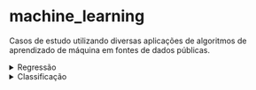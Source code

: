 # machine_learning
Casos de estudo utilizando diversas aplicações de algoritmos de aprendizado de máquina em fontes de dados públicas. 

<details>
  <summary>Regressão</summary>  
  <p>

**Aumento do gasto anual dos clientes através do uso através da análise dos coeficientes.**<br/>
**Regressão Linear**<br/>
[analise_gasto_anual_cliente.ipynb](analise_gasto_anual_cliente.ipynb)

**Aumento de lucro e redução no tempo de entrega de uma pizzaria através da análise dos coeficientes.**<br/>
**Regressão Linear**<br/>
[analise_pizzaria.ipynb](analise_pizzaria.ipynb)

**Predição da quantidade de curtidas de páginas do Facebook e análise das correlações.**<br/>
**Regressão Linear**<br/>
[analise_metricas_facebook.ipynb](analise_metricas_facebook.ipynb)

</details>

<details>
  <summary>Classificação</summary>  
  <p>

**Modelo para detecção de casos de obesidade.**<br/>
**Árvore de decisão, Oversampling (SMOTE), KNN (instâncias)**<br/>
[analise_obesidade.ipynb](analise_obesidade.ipynb)<br/>
[analise_obesidade_knn.ipynb](analise_obesidade_knn.ipynb)

**Previsão de acesso ao link publicitário através dos perfis dos usuários.**<br/>
**Regressão Logística**<br />
[analise_publicidade.ipynb](analise_publicidade.ipynb)<br/>

</details>